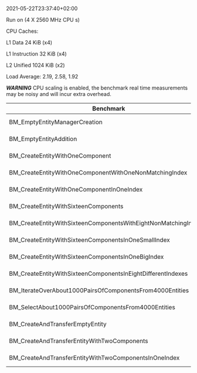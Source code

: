 2021-05-22T23:37:40+02:00

Run on (4 X 2560 MHz CPU s)

CPU Caches:

  L1 Data 24 KiB (x4)
  
  L1 Instruction 32 KiB (x4)
  
  L2 Unified 1024 KiB (x2)
  
Load Average: 2.19, 2.58, 1.92

***WARNING*** CPU scaling is enabled, the benchmark real time measurements may be noisy and will incur extra overhead.

| Benchmark                                                         |       Time   |         CPU  |  Iterations
| ----------------------------------------------------------------- | ------------ | ------------ | ------------
| BM_EmptyEntityManagerCreation                                     |     190 ns   |       190 ns |     3679963
| BM_EmptyEntityAddition                                            |     232 ns   |       231 ns |     2680681
| BM_CreateEntityWithOneComponent                                   |     358 ns   |       357 ns |     2094653
| BM_CreateEntityWithOneComponentWithOneNonMatchingIndex            |     400 ns   |       399 ns |     2171809
| BM_CreateEntityWithOneComponentInOneIndex                         |     465 ns   |       464 ns |     1744867
| BM_CreateEntityWithSixteenComponents                              |    3776 ns   |      3768 ns |      210972
| BM_CreateEntityWithSixteenComponentsWithEightNonMatchingIndexes   |    4681 ns   |      4672 ns |      144155
| BM_CreateEntityWithSixteenComponentsInOneSmallIndex               |    4012 ns   |      4002 ns |      202161
| BM_CreateEntityWithSixteenComponentsInOneBigIndex                 |    6755 ns   |      6738 ns |      106183
| BM_CreateEntityWithSixteenComponentsInEightDifferentIndexes       |   11371 ns   |     11352 ns |       60041
| BM_IterateOverAbout1000PairsOfComponentsFrom4000Entities          |    7968 ns   |      7909 ns |       88207
| BM_SelectAbout1000PairsOfComponentsFrom4000Entities               |    5804 ns   |      5794 ns |      121213
| BM_CreateAndTransferEmptyEntity                                   |     398 ns   |       397 ns |     1846206
| BM_CreateAndTransferEntityWithTwoComponents                       |     844 ns   |       841 ns |      843724
| BM_CreateAndTransferEntityWithTwoComponentsInOneIndex             |    1131 ns   |      1129 ns |      631373

